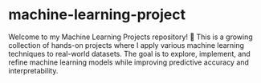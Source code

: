 # machine-learning-project
Welcome to my Machine Learning Projects repository! 🚀 This is a growing collection of hands-on projects where I apply various machine learning techniques to real-world datasets. The goal is to explore, implement, and refine machine learning models while improving predictive accuracy and interpretability.

